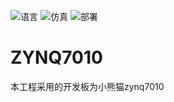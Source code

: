 ![语言](https://img.shields.io/badge/语言-verilog_(IEEE1364_2001)-9A90FD.svg)   ![仿真](https://img.shields.io/badge/仿真-iverilog-green.svg)     ![部署](https://img.shields.io/badge/部署-vivado-FF1010.svg)
# ZYNQ7010
本工程采用的开发板为小熊猫zynq7010